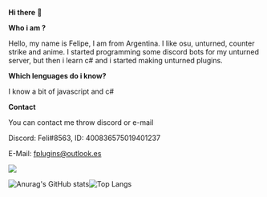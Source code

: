 **Hi there** 👋

**Who i am ?**

Hello, my name is Felipe, I am from Argentina. I like osu, unturned, counter strike and anime. I started programming some discord bots for my unturned server, but then i learn c# and i started making unturned plugins.

**Which lenguages do i know?**

I know a bit of javascript and c#

**Contact**

You can contact me throw discord or e-mail

Discord: Feli#8563, ID: 400836575019401237

E-Mail: fplugins@outlook.es

![](https://komarev.com/ghpvc/?username=01-Feli&color=blueviolet)

![Anurag's GitHub stats](https://github-readme-stats.vercel.app/api?username=01-Feli&theme=tokyonight&show_icons=true)![Top Langs](https://github-readme-stats.vercel.app/api/top-langs/?username=01-Feli&layout=compact&theme=tokyonight)
